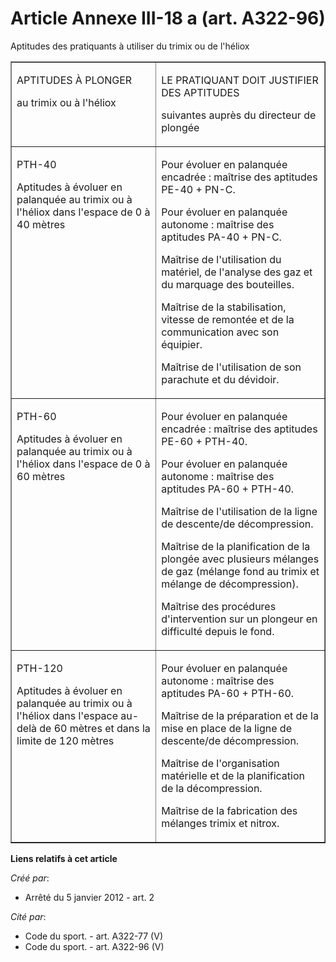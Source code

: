# Article Annexe III-18 a (art. A322-96)

Aptitudes des pratiquants à utiliser du trimix ou de l'héliox

<table width="680" border="1" cellpadding="0">
  <tbody>
    <tr>
      <td valign="top">

APTITUDES À PLONGER

au trimix ou à l'héliox

</td>
      <td valign="top">

LE PRATIQUANT DOIT JUSTIFIER DES APTITUDES

suivantes auprès du directeur de plongée

</td>
    </tr>
    <tr>
      <td valign="top">

PTH-40

Aptitudes à évoluer en palanquée au trimix ou à l'héliox dans l'espace de 0 à 40 mètres

</td>
      <td valign="top">

Pour évoluer en palanquée encadrée : maîtrise des aptitudes PE-40 + PN-C.

Pour évoluer en palanquée autonome : maîtrise des aptitudes PA-40 + PN-C.

Maîtrise de l'utilisation du matériel, de l'analyse des gaz et du marquage des bouteilles.

Maîtrise de la stabilisation, vitesse de remontée et de la communication avec son équipier.

Maîtrise de l'utilisation de son parachute et du dévidoir.

</td>
    </tr>
    <tr>
      <td valign="top">

PTH-60

Aptitudes à évoluer en palanquée au trimix ou à l'héliox dans l'espace de 0 à 60 mètres

</td>
      <td valign="top">

Pour évoluer en palanquée encadrée : maîtrise des aptitudes PE-60 + PTH-40.

Pour évoluer en palanquée autonome : maîtrise des aptitudes PA-60 + PTH-40.

Maîtrise de l'utilisation de la ligne de descente/de décompression.

Maîtrise de la planification de la plongée avec plusieurs mélanges de gaz (mélange fond au trimix et mélange de
décompression).

Maîtrise des procédures d'intervention sur un plongeur en difficulté depuis le fond.

</td>
    </tr>
    <tr>
      <td valign="top">

PTH-120

Aptitudes à évoluer en palanquée au trimix ou à l'héliox dans l'espace au-delà de 60 mètres et dans la limite de 120 mètres

</td>
      <td valign="top">

Pour évoluer en palanquée autonome : maîtrise des aptitudes PA-60 + PTH-60.

Maîtrise de la préparation et de la mise en place de la ligne de descente/de décompression.

Maîtrise de l'organisation matérielle et de la planification de la décompression.

Maîtrise de la fabrication des mélanges trimix et nitrox.

</td>
    </tr>
  </tbody>
</table>

**Liens relatifs à cet article**

_Créé par_:

  - Arrêté du 5 janvier 2012 - art. 2

_Cité par_:

  - Code du sport. - art. A322-77 (V)
  - Code du sport. - art. A322-96 (V)
